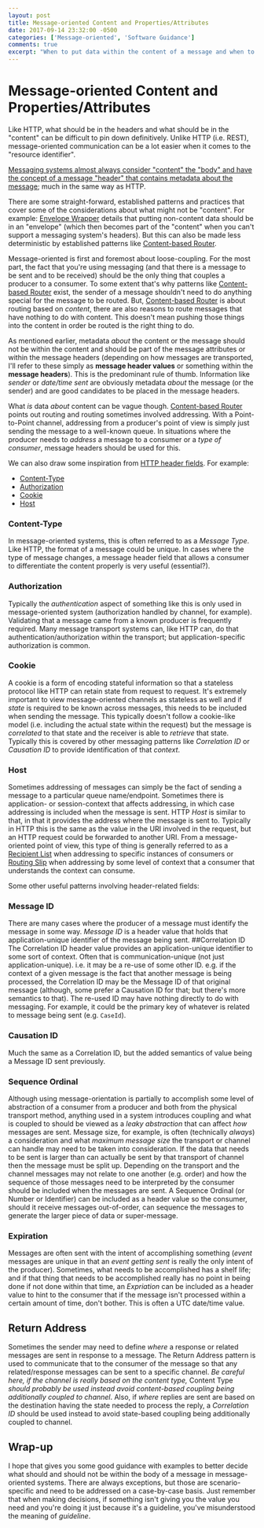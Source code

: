 ```yaml
---
layout: post
title: Message-oriented Content and Properties/Attributes
date: 2017-09-14 23:32:00 -0500
categories: ['Message-oriented', 'Software Guidance']
comments: true
excerpt: "When to put data within the content of a message and when to not put data within the content of a message."
---
```

# Message-oriented Content and Properties/Attributes
Like HTTP, what should be in the headers and what should be in the "content" can be difficult to pin down definitively.  Unlike HTTP (i.e. REST), message-oriented communication can be a lot easier when it comes to the "resource identifier".

[Messaging systems almost always consider "content" the "body" and have the concept of a message "header" that contains metadata about the message](http://www.enterpriseintegrationpatterns.com/patterns/messaging/Introduction.html); much in the same way as HTTP.

There are some straight-forward, established patterns and practices that cover some of the considerations about what might not be "content".  For example: [Envelope Wrapper](http://www.enterpriseintegrationpatterns.com/patterns/messaging/EnvelopeWrapper.html) details that putting non-content data should be in an "envelope" (which then becomes part of the "content" when you can't support a messaging system's headers).  But this can also be made less deterministic by established patterns like [Content-based Router].

Message-oriented is first and foremost about loose-coupling.  For the most part, the fact that you're using messaging (and that there is a message to be sent and to be received) should be the only thing that couples a producer to a consumer.  To some extent that's why patterns like [Content-based Router] exist, the sender of a message shouldn't need to do anything special for the message to be routed.  But, [Content-based Router] is about routing based on *content*, there are also reasons to route messages that have nothing to do with content.  This doesn't mean pushing those things into the content in order be routed is the right thing to do.

As mentioned earlier, metadata *about* the content or the message should not be within the content and should be part of the message attributes or within the message headers (depending on how messages are transported, I'll refer to these simply as **message header values** or something within the **message headers**). This is the predominant rule of thumb.  Information like *sender* or *date/time sent* are obviously metadata *about* the message (or the sender) and are good candidates to be placed in the message headers.

What *is* data *about* content can be vague though.  [Content-based Router] points out routing and routing sometimes involved addressing.  With a Point-to-Point channel, addressing from a producer's point of view is simply just sending the message to a well-known queue.  In situations where the producer needs to *address* a message to a consumer or a *type of consumer*, message headers should be used for this.

We can also draw some inspiration from [HTTP header fields].  For example:
- [Content-Type]
- [Authorization]
- [Cookie]
- [Host]

### Content-Type
In message-oriented systems, this is often referred to as a *Message Type*.  Like HTTP, the format of a message could be unique.  In cases where the type of message changes, a message header field that allows a consumer to differentiate the content properly is very useful (essential?).
### Authorization
Typically the *authentication* aspect of something like this is only used in message-oriented system (authorization handled by channel, for example).  Validating that a message came from a known producer is frequently required.  Many message transport systems can, like HTTP can, do that authentication/authorization within the transport; but application-specific authorization is common.
### Cookie
A cookie is a form of encoding stateful information so that a stateless protocol like HTTP can retain state from request to request.  It's extremely important to view message-oriented channels as stateless as well and if *state* is required to be known across messages, this needs to be included when sending the message.  This typically doesn't follow a cookie-like model (i.e. including the actual state within the request) but the message is *correlated* to that state and the receiver is able to *retrieve* that state.  Typically this is covered by other messaging patterns like *Correlation ID* or *Causation ID* to provide identification of that *context*.
### Host
Sometimes addressing of messages can simply be the fact of sending a message to a particular queue name/endpoint.  Sometimes there is application- or session-context that affects addressing, in which case addressing is included when the message is sent.  HTTP *Host* is similar to that, in that it provides the address where the message is sent to.  Typically in HTTP this is the same as the value in the URI involved in the request, but an HTTP request could be forwarded to another URI.  From a message-oriented point of view, this type of thing is generally referred to as a [Recipient List] when addressing to specific instances of consumers or [Routing Slip] when addressing by some level of context that a consumer that understands the context can consume.

Some other useful patterns involving header-related fields:
### Message ID
There are many cases where the producer of a message must identify the message in some way.  *Message ID* is a header value that holds that application-unique identifier of the message being sent.
##Correlation ID
The Correlation ID header value provides an application-unique identifier to some sort of context.  Often that is communication-unique (not just application-unique).  i.e. it may be a re-use of some other ID.  e.g. if the context of a given message is the fact that another message is being processed, the Correlation ID may be the Message ID of that original message (although, some prefer a Causation ID for that; but there's more semantics to that).  The re-used ID may have nothing directly to do with messaging.  For example, it could be the primary key of whatever is related to message being sent (e.g. `CaseId`).
### Causation ID
Much the same as a Correlation ID, but the added semantics of value being a Message ID sent previously.
### Sequence Ordinal
Although using message-orientation is partially to accomplish some level of abstraction of a consumer from a producer and both from the physical transport method, anything used in a system introduces coupling and what is coupled to should be viewed as a *leaky abstraction* that can affect *how* messages are sent.  Message size, for example, is often (technically *always*) a consideration and what *maximum message size* the transport or channel can handle may need to be taken into consideration.  If the data that needs to be sent is larger than can actually be sent by that transport of channel then the message must be split up.  Depending on the transport and the channel messages may not relate to one another (e.g. order) and how the sequence of those messages need to be interpreted by the consumer should be included when the messages are sent. A Sequence Ordinal (or Number or Identifier) can be included as a header value so the consumer, should it receive messages out-of-order, can sequence the messages to generate the larger piece of data or super-message.
### Expiration
Messages are often sent with the intent of accomplishing something (*event* messages are unique in that an *event getting sent* is really the only intent of the producer).  Sometimes, what needs to be accomplished has a shelf life; and if that thing that needs to be accomplished really has no point in being done if not done within that time, an *Expriation* can be included as a header value to hint to the consumer that if the message isn't processed within a certain amount of time, don't bother.  This is often a UTC date/time value.
## Return Address
Sometimes the sender may need to define *where* a response or related messages are sent in response to a message.  The Return Address pattern is used to communicate that to the consumer of the message so that any related/response messages can be sent to a specific channel.  *Be careful here, if the channel is really based on the content type,* Content Type *should probably be used instead avoid content-based coupling being additionally coupled to channel*.  Also, if *where* replies are sent are based on the destination having the state needed to process the reply, a *Correlation ID* should be used instead to avoid state-based coupling being additionally coupled to channel.

## Wrap-up
I hope that gives you some good guidance with examples to better decide what should and should not be within the body of a message in message-oriented systems.  There are always exceptions, but those are scenario-specific and need to be addressed on a case-by-case basis.  Just remember that when making decisions, if something isn't giving you the value you need and you're doing it just because it's a guideline, you've misunderstood the meaning of *guideline*.

[Content-based Router]: http://www.enterpriseintegrationpatterns.com/patterns/messaging/ContentBasedRouter.html
[HTTP header fields]: https://en.wikipedia.org/wiki/List_of_HTTP_header_fields
[Cookie]: https://en.wikipedia.org/wiki/HTTP_cookie
[Host]: https://developer.mozilla.org/en-US/docs/Web/HTTP/Headers/Host
[Authorization]: https://www.w3.org/Protocols/rfc2616/rfc2616-sec14.html#sec14.8
[Content-Type]: https://www.w3.org/Protocols/rfc2616/rfc2616-sec14.html#sec14.17
[Routing Slip]: http://www.enterpriseintegrationpatterns.com/patterns/messaging/RoutingTable.html
[Recipient List]: http://www.enterpriseintegrationpatterns.com/patterns/messaging/RecipientList.html
